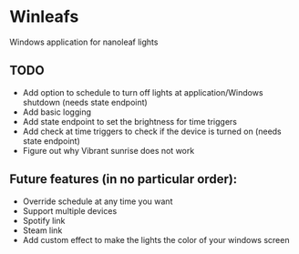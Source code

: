 # Winleafs
Windows application for nanoleaf lights

## TODO
- Add option to schedule to turn off lights at application/Windows shutdown (needs state endpoint)
- Add basic logging
- Add state endpoint to set the brightness for time triggers
- Add check at time triggers to check if the device is turned on (needs state endpoint)
- Figure out why Vibrant sunrise does not work

## Future features (in no particular order):
- Override schedule at any time you want
- Support multiple devices
- Spotify link
- Steam link
- Add custom effect to make the lights the color of your windows screen
